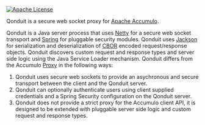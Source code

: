 [![Apache License][li]][ll]

Qonduit is a secure web socket proxy for [Apache Accumulo](http://accumulo.apache.org/).

Qonduit is a Java server process that uses [Netty](http://netty.io/) for a secure web socket transport and [Spring](https://spring.io/) for pluggable security modules. Qonduit uses [Jackson](https://github.com/FasterXML/jackson) for serialization and deserialization of [CBOR](http://cbor.io/) encoded request/response objects. Qonduit discovers custom request and response types and server side logic using the Java Service Loader mechanism. Qonduit differs from the Accumulo [Proxy](http://accumulo.apache.org/1.8/accumulo_user_manual.html#_proxy) in the following ways:

1. Qonduit uses secure web sockets to provide an asychronous and secure transport between the client and the Qonduit server.
2. Qonduit can optionally authenticate users using client supplied credentials and a Spring Security configuration on the Qonduit server.
3. Qonduit does not provide a strict proxy for the Accumulo client API, it is designed to be extended with pluggable server side logic and custom request and response types.

[li]: http://img.shields.io/badge/license-ASL-blue.svg
[ll]: https://www.apache.org/licenses/LICENSE-2.0
